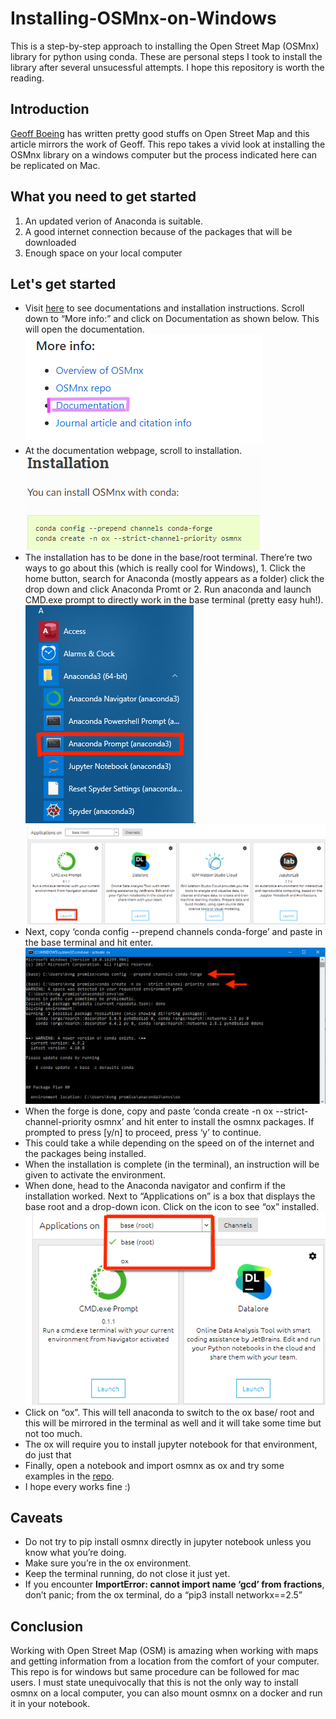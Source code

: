 # Installing-OSMnx-on-Windows
This is a step-by-step approach to installing the Open Street Map (OSMnx) library for python using conda. These are personal steps I took to install the library after several unsucessful attempts. I hope this repository is worth the reading. 

## Introduction
[Geoff Boeing](https://github.com/gboeing) has written pretty good stuffs on Open Street Map and this article mirrors the work of Geoff. This repo takes a vivid look at installing the OSMnx library on a windows computer but the process indicated here can be replicated on Mac.

## What you need to get started
1. An updated verion of Anaconda is suitable.
2. A good internet connection because of the packages that will be downloaded
3. Enough space on your local computer

## Let's get started
* Visit [here](https://github.com/gboeing/osmnx-examples) to see documentations and installation instructions. Scroll down to “More info:” and click on Documentation as shown below. This will open the documentation. ![Alt text](https://github.com/NiiJoshua/Installing-OSMnx-on-Windows/blob/main/Screenshot1.png)
* At the documentation webpage, scroll to installation. ![Alt text](https://github.com/NiiJoshua/Installing-OSMnx-on-Windows/blob/main/Screenshot2.png)
* The installation has to be done in the base/root terminal. There’re two ways to go about this (which is really cool for Windows), 1. Click the home button, search for Anaconda (mostly appears as a folder) click the drop down and click Anaconda Promt or 2. Run anaconda and launch CMD.exe prompt to directly work in the base terminal (pretty easy huh!). ![Alt text](https://github.com/NiiJoshua/Installing-OSMnx-on-Windows/blob/main/Screenshot3.png). ![Alt text](https://github.com/NiiJoshua/Installing-OSMnx-on-Windows/blob/main/Screenshot4.png)
* Next, copy ‘conda config --prepend channels conda-forge’ and paste in the base terminal and hit enter. ![Alt text](https://github.com/NiiJoshua/Installing-OSMnx-on-Windows/blob/main/Screenshot5.png)
* When the forge is done, copy and paste ‘conda create -n ox --strict-channel-priority osmnx’ and hit enter to install the osmnx packages. If prompted to press [y/n] to proceed, press ‘y’ to continue.
* This could take a while depending on the speed on of the internet and the packages being installed.
* When the installation is complete (in the terminal), an instruction will be given to activate the environment.
* When done, head to the Anaconda navigator and confirm if the installation worked. Next to “Applications on” is a box that displays the base root and a drop-down icon. Click on the icon to see “ox” installed.![Alt text](https://github.com/NiiJoshua/Installing-OSMnx-on-Windows/blob/main/Screenshot6.png)
* Click on “ox”. This will tell anaconda to switch to the ox base/ root and this will be mirrored in the terminal as well and it will take some time but not too much.
* The ox will require you to install jupyter notebook for that environment, do just that
* Finally, open a notebook and import osmnx as ox and try some examples in the [repo](https://geoffboeing.com/2016/11/osmnx-python-street-networks/).
* I hope every works fine :)

## Caveats
* Do not try to pip install osmnx directly in jupyter notebook unless you know what you’re doing.
* Make sure you’re in the ox environment.
* Keep the terminal running, do not close it just yet.
* If you encounter **ImportError: cannot import name ‘gcd’ from fractions**, don’t panic; from the ox terminal, do a “pip3 install networkx==2.5”

## Conclusion
Working with Open Street Map (OSM) is amazing when working with maps and getting information from a location from the comfort of your computer. This repo is for windows but same procedure can be followed for mac users. I must state unequivocally that this is not the only way to install osmnx on a local computer, you can also mount osmnx on a docker and run it in your notebook.
